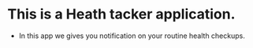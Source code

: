 # This is a Heath tacker application.
- In this app we gives you notification on your routine health checkups.
